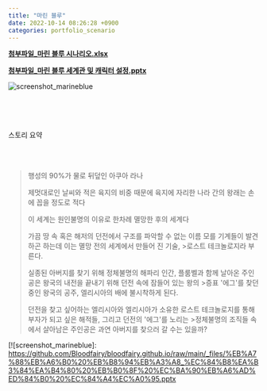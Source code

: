 ```yaml
---
title: "마린 블루"
date: 2022-10-14 08:26:28 +0900
categories: portfolio_scenario
---
```


**[첨부파일_마린 블루 시나리오.xlsx]**

**[첨부파일_마린 블루 세계관 및 캐릭터 설정.pptx]**



![screenshot_marineblue](https://github.com/Bloodfairy/bloodfairy.github.io/raw/main/_imgs/%EB%A7%88%EB%A6%B0%20%EB%B8%94%EB%A3%A8.jpg)

<br>
<br>
<br>  

스토리 요약
  
<br>
<br>

>행성의 90%가 물로 뒤덮인 아쿠아 라나  
>
>제멋대로인 날씨와 적은 육지의 비중 때문에 육지에 자리한 나라 간의 왕래는 손에 꼽을 정도로 적다  
>
>이 세계는 원인불명의 이유로 한차례 멸망한 후의 세계다  
>
>가끔 땅 속 혹은 해저의 던전에서 구조를 파악할 수 없는 이름 모를 기계들이 발견하곤 하는데 이는 멸망 전의 세계에서 만들어 진 기술, >로스트 테크놀로지라 부른다.
>
>실종된 아버지를 찾기 위해 정체불명의 해파리 인간, 플룸벨과 함께 날아온 주인공은 왕국의 내전을 끝내기 위해 던전 속에 잠들어 있는 왕의 >증표 '에그'를 찾던 중인 왕국의 공주, 엘리시아의 배에 불시착하게 된다.
>
>던전을 찾고 싶어하는 엘리시아와 엘리시아가 소유한 로스트 테크놀로지를 통해 부자가 되고 싶은 해적들, 그리고 던전의 '에그'를 노리는 >정체불명의 조직들 속에서 살아남은 주인공은 과연 아버지를 찾으러 갈 수는 있을까? 
















[첨부파일_마린 블루 시나리오.xlsx]: https://github.com/Bloodfairy/bloodfairy.github.io/raw/main/_files/%EB%A1%9C%EC%8A%A4%ED%8A%B8%20%ED%83%80%EC%9B%8C_%EC%8B%9C%EB%82%98%EB%A6%AC%EC%98%A4.xlsx
[첨부파일_마린 블루 세계관 및 캐릭터 설정.pptx]: https://github.com/Bloodfairy/bloodfairy.github.io/raw/main/_files/%EB%A7%88%EB%A6%B0%20%EB%B8%94%EB%A3%A8_%EC%84%B8%EA%B3%84%EA%B4%80%20%EB%B0%8F%20%EC%BA%90%EB%A6%AD%ED%84%B0%20%EC%84%A4%EC%A0%95.pptx
[![screenshot_marineblue]: https://github.com/Bloodfairy/bloodfairy.github.io/raw/main/_files/%EB%A7%88%EB%A6%B0%20%EB%B8%94%EB%A3%A8_%EC%84%B8%EA%B3%84%EA%B4%80%20%EB%B0%8F%20%EC%BA%90%EB%A6%AD%ED%84%B0%20%EC%84%A4%EC%A0%95.pptx